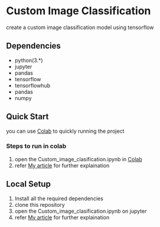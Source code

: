 # Custom Image Classification
create a custom image classification model using tensorflow 

## Dependencies
* python(3.*)
* jupyter
* pandas
* tensorflow
* tensorflowhub
* pandas
* numpy

## Quick Start 
you can use [Colab](https://colab.research.google.com/) to quickly running the project

### Steps to run in colab 
1. open the Custom_image_clasification.ipynb
 in [Colab](https://colab.research.google.com/)
2. refer [My article](https://medium.com/analytics-vidhya/how-to-do-image-classification-on-custom-dataset-using-tensorflow-52309666498e?source=friends_link&sk=909a4d200ae82e2323f5b38544cd13fb) for further explaination

## Local Setup

1. Install all the required dependencies
2. clone this repository
3. open the Custom_image_clasification.ipynb on jupyter 
4. refer [My article](https://medium.com/analytics-vidhya/how-to-do-image-classification-on-custom-dataset-using-tensorflow-52309666498e?source=friends_link&sk=909a4d200ae82e2323f5b38544cd13fb) for further explaination

